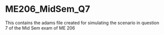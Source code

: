 # ME206_MidSem_Q7
This contains the adams file created for simulating the scenario in question 7 of the Mid Sem exam of ME 206
